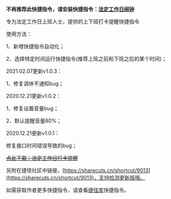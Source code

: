 
**不再推荐此快捷指令，请安装快捷指令：**[**法定工作日闹钟**](https://www.icloud.com/shortcuts/c26facff83c6474288b4ec3d20610e88)


专为法定工作日上班人士，提供的上下班打卡提醒快捷指令


使用方法：


1、新增快捷指令自动化；


2、选择特定时间运行快捷指令(推荐上班之前和下班之后的某个时间)；


2021.02.07更新v1.0.3：


1、修复调休不通知bug；


2020.12.21更新v1.0.2：


1、修复设置音量bug；


2、默认提醒音量80%；


2020.12.21更新v1.0.1：


修复接口时间错误导致的bug；


[~~点此下载：法定工作日打卡提醒~~](https://www.icloud.com/shortcuts/5d9022df4d014807914567f41bfc917e)


另附在捷径社区中链接，[https://sharecuts.cn/shortcut/9013](https://sharecuts.cn/shortcut/9013)，支持检测更新版哦。


如需获取作者更多快捷指令，请查看[捷径库](https://www.bmqy.net/2342.html)快捷指令。

